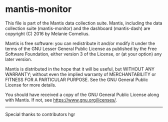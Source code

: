 # mantis-monitor

This file is part of the Mantis data collection suite. Mantis, including the data collection suite (mantis-monitor) and the dashboard (mantis-dash) are copyright (C) 2016 by Melanie Cornelius.

Mantis is free software: you can redistribute it and/or modify it under the terms of the GNU Lesser General Public License as published by the Free Software Foundation, either version 3 of the License, or (at your option) any later version.

Mantis is distributed in the hope that it will be useful, but WITHOUT ANY WARRANTY; without even the implied warranty of MERCHANTABILITY or FITNESS FOR A PARTICULAR PURPOSE. See the GNU General Public License for more details.

You should have received a copy of the GNU General Public License along with Mantis. If not, see <https://www.gnu.org/licenses/>.

---

Special thanks to contributors hgr
